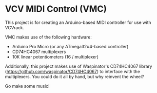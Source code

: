 # VCV MIDI Control (VMC)

This project is for creating an Arduino-based MIDI controller for use with VCVrack.

VMC makes use of the following hardware:

* Arduino Pro Micro (or any ATmega32u4-based controller)
* CD74HC4067 multiplexers
* 10K linear potentiometers (16 / multiplexer)

Additionally, this project makes use of Waspinator's CD74HC4067 library (https://github.com/waspinator/CD74HC4067) to interface with the multiplexers. You could do it all by hand, but why reinvent the wheel?

Go make some music!
